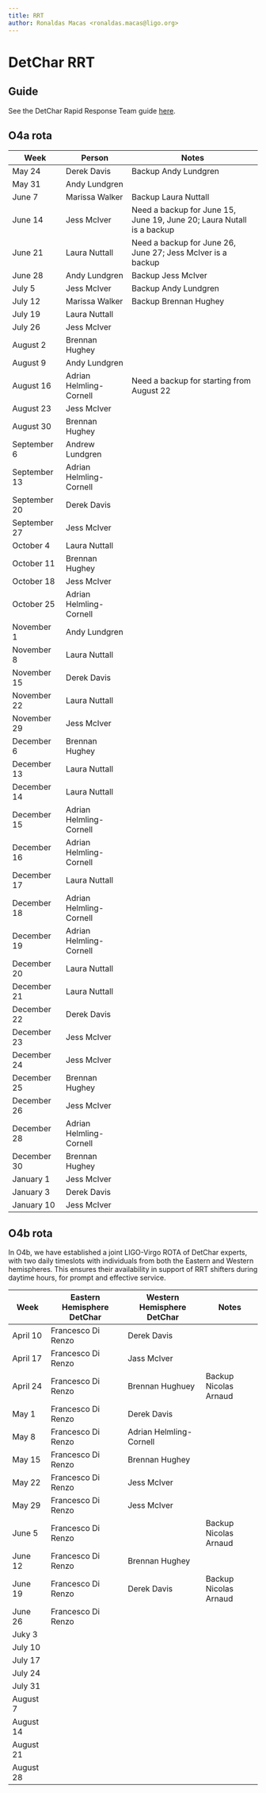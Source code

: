 ```yaml
---
title: RRT
author: Ronaldas Macas <ronaldas.macas@ligo.org>
---
```


# DetChar RRT

## Guide

See the DetChar Rapid Response Team guide [here](https://wiki.ligo.org/DetChar/O4RRTlevel1guide). 

## O4a rota

| Week         | Person                  | Notes                |
|--------------|-------------------------|----------------------|
| May 24       | Derek Davis             | Backup Andy Lundgren |
| May 31       | Andy Lundgren           |       |
| June 7       | Marissa Walker          | Backup Laura Nuttall |
| June 14      | Jess McIver             | Need a backup for June 15, June 19, June 20; Laura Nutall is a backup |
| June 21      | Laura Nuttall           | Need a backup for June 26, June 27; Jess McIver is a backup |
| June 28      | Andy Lundgren           | Backup Jess McIver |
| July 5       | Jess McIver             | Backup Andy Lundgren |
| July 12      | Marissa Walker          | Backup Brennan Hughey |
| July 19      | Laura Nuttall           |                       |
| July 26      | Jess McIver             |                       |
| August 2     | Brennan Hughey          |                       |
| August 9     | Andy Lundgren           |                       |
| August 16    | Adrian Helmling-Cornell | Need a backup for starting from August 22 |
| August 23    | Jess McIver             |                       |
| August 30    | Brennan Hughey          |                       |
| September 6  | Andrew Lundgren         |                       |
| September 13 | Adrian Helmling-Cornell |                       |
| September 20 | Derek Davis             |                       |
| September 27 | Jess McIver             |                       |
| October 4    | Laura Nuttall           |                       |
| October 11   | Brennan Hughey          |                       |
| October 18   | Jess McIver             |                       |
| October 25   | Adrian Helmling-Cornell |                       |
| November 1   | Andy Lundgren           |                       |
| November 8   | Laura Nuttall           |                       |
| November 15  | Derek Davis             |                       |
| November 22  | Laura Nuttall           |                       |
| November 29  | Jess McIver             |                       |
| December 6   | Brennan Hughey          |                       |
| December 13  | Laura Nuttall           |                       |
| December 14  | Laura Nuttall           |                       |
| December 15  | Adrian Helmling-Cornell |                       |
| December 16  | Adrian Helmling-Cornell |                       |
| December 17  | Laura Nuttall           |                       |
| December 18  | Adrian Helmling-Cornell |                       |
| December 19  | Adrian Helmling-Cornell |                       |
| December 20  | Laura Nuttall           |                       |
| December 21  | Laura Nuttall           |                       |
| December 22  | Derek Davis             |                       |
| December 23  | Jess McIver             |                       |
| December 24  | Jess McIver             |                       |
| December 25  | Brennan Hughey          |                       |
| December 26  | Jess McIver             |                       |
| December 28  | Adrian Helmling-Cornell |                       |
| December 30  | Brennan Hughey          |                       |
| January  1   | Jess McIver             |                       |
| January 3    | Derek Davis             |                       |
| January 10   | Jess McIver             |                       |

## O4b rota
In O4b, we have established a joint LIGO-Virgo ROTA of DetChar experts, with two daily timeslots with individuals from both the Eastern and Western hemispheres. This ensures their availability in support of RRT shifters during daytime hours, for prompt and effective service.

| Week         |  Eastern Hemisphere DetChar| Western Hemisphere DetChar | Notes    |
|--------------|-------------------------|-----------------------|------------------|
| April 10     |  Francesco Di Renzo     |   Derek Davis         |   |
| April 17     |  Francesco Di Renzo     |   Jass McIver         |   |
| April 24     |  Francesco Di Renzo     |   Brennan Hughuey     | Backup Nicolas Arnaud |
| May 1        |  Francesco Di Renzo     |  Derek Davis          |   |
| May 8        |  Francesco Di Renzo     | Adrian Helmling-Cornell |   |
| May 15       |  Francesco Di Renzo     | Brennan Hughey        |   |
| May 22       |  Francesco Di Renzo     | Jess McIver           |   |
| May 29       |  Francesco Di Renzo     | Jess McIver           |   |
| June 5       |  Francesco Di Renzo     |                       | Backup Nicolas Arnaud |
| June 12      |  Francesco Di Renzo     | Brennan Hughey        |   |
| June 19      |  Francesco Di Renzo     | Derek Davis           | Backup Nicolas Arnaud |
| June 26      |  Francesco Di Renzo     |                       |   |
| Juky 3       |                         |                       |   |
| July 10      |                         |                       |   |
| July 17      |                         |                       |   |
| July 24      |                         |                       |   |
| July 31      |                         |                       |   |
| August 7     |                         |                       |   |
| August 14    |                         |                       |   |
| August 21    |                         |                       |   |
| August 28    |                         |                       |   |

